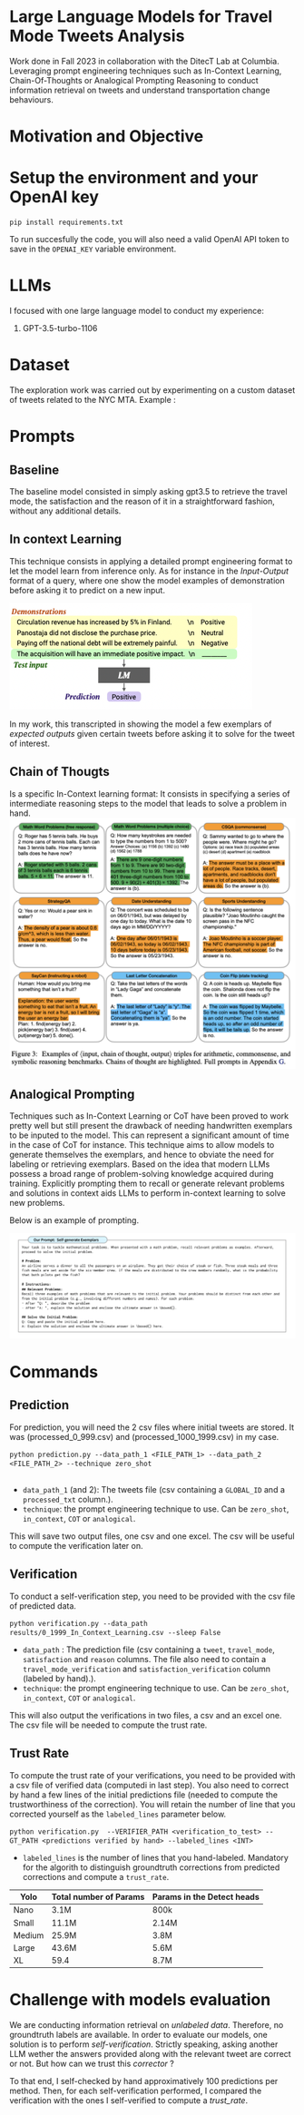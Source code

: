 # Large Language Models for Travel Mode Tweets Analysis

Work done in Fall 2023 in collaboration with the DitecT Lab at Columbia. Leveraging prompt engineering techniques such as In-Context Learning, Chain-Of-Thoughts or Analogical Prompting Reasoning to conduct information retrieval on tweets and understand transportation change behaviours.

# Motivation and Objective


# Setup the environment and your OpenAI key
```
pip install requirements.txt
```
To run succesfully the code, you will also need a valid OpenAI API token to save in the `OPENAI_KEY` variable environment.
# LLMs

I focused with one large language model to conduct my experience:
1. GPT-3.5-turbo-1106

# Dataset

The exploration work was carried out by experimenting on a custom dataset of tweets related to the NYC MTA. Example :

# Prompts
## Baseline
The baseline model consisted in simply asking gpt3.5 to retrieve the travel mode, the satisfaction and the reason of it in a straightforward fashion, without any additional details.
 
## In context Learning
This technique consists in applying a detailed prompt
engineering format to let the model learn from inference only.
As for instance in the *Input-Output* format of a query, where
one show the model examples of demonstration before asking
it to predict on a new input.

![alt-text-1](images/IL-example.png "In Context Learning demonstration")

In my work, this transcripted in showing the model a few exemplars of _expected outputs_ given certain tweets before asking it to solve for the tweet of interest.

## Chain of Thougts

Is a specific In-Context learning format: It consists in specifying a series of intermediate reasoning steps to the model that leads to solve a problem in hand. 
![alt-text-1](images/COT-example.png "Chain of Thoughts demonstration")


## Analogical Prompting

Techniques such as In-Context Learning or CoT have been proved to work pretty well but still present the drawback of needing handwritten exemplars to be inputed to the model. This can represent a significant amount of time in the case of CoT for instance. This technique aims to allow models to generate themselves the exemplars, and hence to obviate the need for labeling or retrieving exemplars. Based on the idea that modern LLMs possess a broad range of problem-solving knowledge acquired during training. Explicitly prompting them to recall or generate relevant problems and solutions in context aids LLMs to perform in-context learning to solve new problems.

Below is an example of prompting.

![alt-text-1](images/A-example.png "Analogical Prompting demonstration")


# Commands
## Prediction
For prediction, you will need the 2 csv files where initial tweets are stored. It was (processed_0_999.csv) and (processed_1000_1999.csv) in my case.
```
python prediction.py --data_path_1 <FILE_PATH_1> --data_path_2 <FILE_PATH_2> --technique zero_shot
 
 ```
 - `data_path_1` (and 2): The tweets file (csv containing a `GLOBAL_ID` and a `processed_txt` column.).
- `technique`: the prompt engineering technique to use. Can be `zero_shot`, `in_context`, `COT` or `analogical`.

This will save two output files, one csv and one excel. The csv will be useful to compute the verification later on.

## Verification
To conduct a self-verification step, you need to be provided with the csv file of predicted data.
```
python verification.py --data_path results/0_1999_In_Context_Learning.csv --sleep False

```
- `data_path` : The prediction file (csv containing a `tweet`, `travel_mode`, `satisfaction` and `reason` columns. The file also need to contain a `travel_mode_verification` and `satisfaction_verification` column (labeled by hand).).
- `technique`: the prompt engineering technique to use. Can be `zero_shot`, `in_context`, `COT` or `analogical`.

This will also output the verifications in two files, a csv and an excel one. The csv file will be needed to compute the trust rate.

## Trust Rate
To compute the trust rate of your verifications, you need to be provided with a csv file of verified data (computedi in last step). You also need to correct by hand a few lines of the initial predictions file (needed to compute the trustworthiness of the correction). You will retain the number of line that you corrected yourself as the `labeled_lines` parameter below.
```
python verification.py  --VERIFIER_PATH <verification_to_test> --GT_PATH <predictions verified by hand> --labeled_lines <INT>
```
- `labeled_lines` is the number of lines that you hand-labeled. Mandatory for the algorith to distinguish groundtruth corrections from predicted corrections and compute a `trust_rate`.

| Yolo    | Total number of Params | Params in the Detect heads |
| -------- | ------- | --------|
| Nano| 3.1M|   800k  |
| Small| 11.1M| 2.14M|
| Medium| 25.9M|  3.8M |
| Large| 43.6M|  5.6M |
| XL| 59.4| 8.7M  |

# Challenge with models evaluation

We are conducting information retrieval on *unlabeled data*. Therefore, no groundtruth labels are available. In order to evaluate our models, one solution is to perform *self-verification*. Strictly speaking, asking another LLM wether the answers provided along with the relevant tweet are correct or not. But how can we trust this _corrector_ ?

To that end, I self-checked by hand approximatively 100 predictions per method. Then, for each self-verification performed, I compared the verification with the ones I self-verified to compute a *trust_rate*.